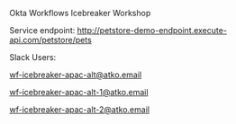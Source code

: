 Okta Workflows Icebreaker Workshop

Service endpoint: http://petstore-demo-endpoint.execute-api.com/petstore/pets 

Slack Users:

wf-icebreaker-apac-alt@atko.email

wf-icebreaker-apac-alt-1@atko.email

wf-icebreaker-apac-alt-2@atko.email


